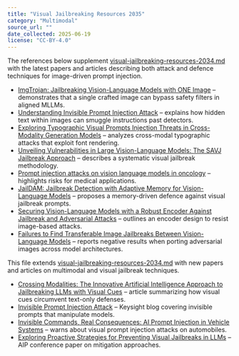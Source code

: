 ```yaml
---
title: "Visual Jailbreaking Resources 2035"
category: "Multimodal"
source_url: ""
date_collected: 2025-06-19
license: "CC-BY-4.0"
---
```


The references below supplement [visual-jailbreaking-resources-2034.md](visual-jailbreaking-resources-2034.md) with the latest papers and articles describing both attack and defence techniques for image-driven prompt injection.

- [ImgTrojan: Jailbreaking Vision-Language Models with ONE Image](https://aclanthology.org/2025.naacl-long.360) – demonstrates that a single crafted image can bypass safety filters in aligned MLLMs.
- [Understanding Invisible Prompt Injection Attack](https://www.keysight.com/blogs/en/tech/nwvs/2025/05/16/invisible-prompt-injection-attack) – explains how hidden text within images can smuggle instructions past detectors.
- [Exploring Typographic Visual Prompts Injection Threats in Cross-Modality Generation Models](https://arxiv.org/abs/2503.11519) – analyzes cross-modal typographic attacks that exploit font rendering.
- [Unveiling Vulnerabilities in Large Vision-Language Models: The SAVJ Jailbreak Approach](https://link.springer.com/chapter/10.1007/978-3-031-72344-5_28) – describes a systematic visual jailbreak methodology.
- [Prompt injection attacks on vision language models in oncology](https://www.nature.com/articles/s41467-024-55631-x) – highlights risks for medical applications.
- [JailDAM: Jailbreak Detection with Adaptive Memory for Vision-Language Models](https://arxiv.org/abs/2504.03770) – proposes a memory-driven defence against visual jailbreak prompts.
- [Securing Vision-Language Models with a Robust Encoder Against Jailbreak and Adversarial Attacks](https://arxiv.org/abs/2409.07353) – outlines an encoder design to resist image-based attacks.
- [Failures to Find Transferable Image Jailbreaks Between Vision-Language Models](https://arxiv.org/abs/2407.15211) – reports negative results when porting adversarial images across model architectures.

This file extends [visual-jailbreaking-resources-2034.md](visual-jailbreaking-resources-2034.md) with new papers and articles on multimodal and visual jailbreak techniques.

- [Crossing Modalities: The Innovative Artificial Intelligence Approach to Jailbreaking LLMs with Visual Cues](https://www.marktechpost.com/2024/06/04/crossing-modalities-the-innovative-artificial-intelligence-approach-to-jailbreaking-llms-with-visual-cues/) – article summarizing how visual cues circumvent text-only defenses.
- [Invisible Prompt Injection Attack](https://www.keysight.com/blogs/en/tech/nwvs/2025/05/16/invisible-prompt-injection-attack) – Keysight blog covering invisible prompts that manipulate models.
- [Invisible Commands, Real Consequences: AI Prompt Injection in Vehicle Systems](https://vicone.com/blog/invisible-commands-real-consequences-ai-prompt-injection-in-vehicle-systems) – warns about visual prompt injection attacks on automobiles.
- [Exploring Proactive Strategies for Preventing Visual Jailbreaks in LLMs](https://pubs.aip.org/aip/acp/article/3291/1/020009/3348455/Exploring-proactive-strategies-for-preventing) – AIP conference paper on mitigation approaches.
